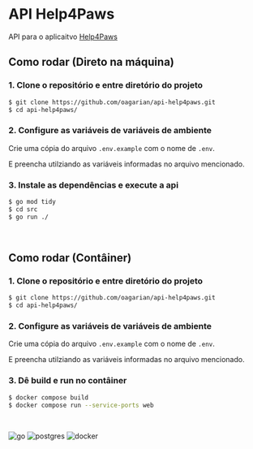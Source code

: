 # API Help4Paws

API para o aplicaitvo [Help4Paws](https://github.com/oagarian/Help4Paws)

## Como rodar (Direto na máquina)

### 1. Clone o repositório e entre diretório do projeto

~~~bash
$ git clone https://github.com/oagarian/api-help4paws.git
$ cd api-help4paws/
~~~

### 2. Configure as variáveis de variáveis de ambiente

Crie uma cópia do arquivo `.env.example` com o nome de `.env`.

E preencha utilziando as variáveis informadas no arquivo mencionado.

### 3.  Instale as dependências e execute a api

~~~bash
$ go mod tidy
$ cd src
$ go run ./
~~~

<br>

## Como rodar (Contâiner)
### 1. Clone o repositório e entre diretório do projeto

~~~bash
$ git clone https://github.com/oagarian/api-help4paws.git
$ cd api-help4paws/
~~~

### 2. Configure as variáveis de variáveis de ambiente

Crie uma cópia do arquivo `.env.example` com o nome de `.env`.

E preencha utilziando as variáveis informadas no arquivo mencionado.

### 3. Dê build e run no contâiner
~~~bash
$ docker compose build
$ docker compose run --service-ports web
~~~

<br>

![go](https://img.shields.io/badge/Go-00ADD8?style=for-the-badge&logo=go&logoColor=white)
![postgres](https://img.shields.io/badge/PostgreSQL-316192?style=for-the-badge&logo=postgresql&logoColor=white)
![docker](https://img.shields.io/badge/docker-%230db7ed.svg?style=for-the-badge&logo=docker&logoColor=white)

